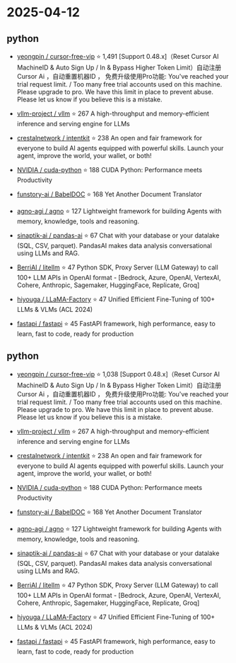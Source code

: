 # 2025-04-12

## python

* [yeongpin / cursor-free-vip](https://github.com/yeongpin/cursor-free-vip) ⭐ 1,491
  [Support 0.48.x]（Reset Cursor AI MachineID & Auto Sign Up / In & Bypass Higher Token Limit）自动注册 Cursor Ai ，自动重置机器ID ， 免费升级使用Pro功能: You've reached your trial request limit. / Too many free trial accounts used on this machine. Please upgrade to pro. We have this limit in place to prevent abuse. Please let us know if you believe this is a mistake.

* [vllm-project / vllm](https://github.com/vllm-project/vllm) ⭐ 267
  A high-throughput and memory-efficient inference and serving engine for LLMs

* [crestalnetwork / intentkit](https://github.com/crestalnetwork/intentkit) ⭐ 238
  An open and fair framework for everyone to build AI agents equipped with powerful skills. Launch your agent, improve the world, your wallet, or both!

* [NVIDIA / cuda-python](https://github.com/NVIDIA/cuda-python) ⭐ 188
  CUDA Python: Performance meets Productivity

* [funstory-ai / BabelDOC](https://github.com/funstory-ai/BabelDOC) ⭐ 168
  Yet Another Document Translator

* [agno-agi / agno](https://github.com/agno-agi/agno) ⭐ 127
  Lightweight framework for building Agents with memory, knowledge, tools and reasoning.

* [sinaptik-ai / pandas-ai](https://github.com/sinaptik-ai/pandas-ai) ⭐ 67
  Chat with your database or your datalake (SQL, CSV, parquet). PandasAI makes data analysis conversational using LLMs and RAG.

* [BerriAI / litellm](https://github.com/BerriAI/litellm) ⭐ 47
  Python SDK, Proxy Server (LLM Gateway) to call 100+ LLM APIs in OpenAI format - [Bedrock, Azure, OpenAI, VertexAI, Cohere, Anthropic, Sagemaker, HuggingFace, Replicate, Groq]

* [hiyouga / LLaMA-Factory](https://github.com/hiyouga/LLaMA-Factory) ⭐ 47
  Unified Efficient Fine-Tuning of 100+ LLMs & VLMs (ACL 2024)

* [fastapi / fastapi](https://github.com/fastapi/fastapi) ⭐ 45
  FastAPI framework, high performance, easy to learn, fast to code, ready for production



## python

* [yeongpin / cursor-free-vip](https://github.com/yeongpin/cursor-free-vip) ⭐ 1,038
  [Support 0.48.x]（Reset Cursor AI MachineID & Auto Sign Up / In & Bypass Higher Token Limit）自动注册 Cursor Ai ，自动重置机器ID ， 免费升级使用Pro功能: You've reached your trial request limit. / Too many free trial accounts used on this machine. Please upgrade to pro. We have this limit in place to prevent abuse. Please let us know if you believe this is a mistake.

* [vllm-project / vllm](https://github.com/vllm-project/vllm) ⭐ 267
  A high-throughput and memory-efficient inference and serving engine for LLMs

* [crestalnetwork / intentkit](https://github.com/crestalnetwork/intentkit) ⭐ 238
  An open and fair framework for everyone to build AI agents equipped with powerful skills. Launch your agent, improve the world, your wallet, or both!

* [NVIDIA / cuda-python](https://github.com/NVIDIA/cuda-python) ⭐ 188
  CUDA Python: Performance meets Productivity

* [funstory-ai / BabelDOC](https://github.com/funstory-ai/BabelDOC) ⭐ 168
  Yet Another Document Translator

* [agno-agi / agno](https://github.com/agno-agi/agno) ⭐ 127
  Lightweight framework for building Agents with memory, knowledge, tools and reasoning.

* [sinaptik-ai / pandas-ai](https://github.com/sinaptik-ai/pandas-ai) ⭐ 67
  Chat with your database or your datalake (SQL, CSV, parquet). PandasAI makes data analysis conversational using LLMs and RAG.

* [BerriAI / litellm](https://github.com/BerriAI/litellm) ⭐ 47
  Python SDK, Proxy Server (LLM Gateway) to call 100+ LLM APIs in OpenAI format - [Bedrock, Azure, OpenAI, VertexAI, Cohere, Anthropic, Sagemaker, HuggingFace, Replicate, Groq]

* [hiyouga / LLaMA-Factory](https://github.com/hiyouga/LLaMA-Factory) ⭐ 47
  Unified Efficient Fine-Tuning of 100+ LLMs & VLMs (ACL 2024)

* [fastapi / fastapi](https://github.com/fastapi/fastapi) ⭐ 45
  FastAPI framework, high performance, easy to learn, fast to code, ready for production

